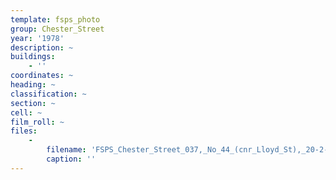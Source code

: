 ```yaml
---
template: fsps_photo
group: Chester_Street
year: '1978'
description: ~
buildings:
    - ''
coordinates: ~
heading: ~
classification: ~
section: ~
cell: ~
film_roll: ~
files:
    -
        filename: 'FSPS_Chester_Street_037,_No_44_(cnr_Lloyd_St),_20-2-C,_1978.png'
        caption: ''
---
```

